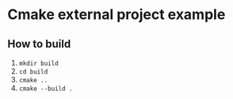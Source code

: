 # Cmake external project example #

## How to build ##

1. `mkdir build`
2. `cd build`
3. `cmake ..`
4. `cmake --build .`
